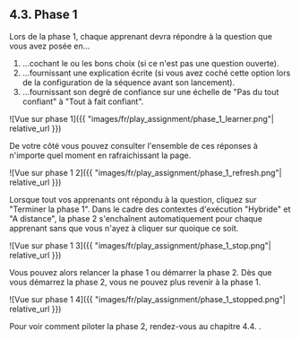 ## 4.3. Phase 1

Lors de la phase 1, chaque apprenant devra répondre à la question que vous avez posée en...
1. ...cochant le ou les bons choix (si ce n'est pas une question ouverte).
2. ...fournissant une explication écrite (si vous avez coché cette option lors de la configuration de la séquence avant son lancement).
3. ...fournissant son degré de confiance sur une échelle de "Pas du tout confiant" à "Tout à fait confiant".

![Vue sur phase 1]({{ "images/fr/play_assignment/phase_1_learner.png"| relative_url }})

De votre côté vous pouvez consulter l'ensemble de ces réponses à n'importe quel moment en rafraichissant la page.

![Vue sur phase 1 2]({{ "images/fr/play_assignment/phase_1_refresh.png"| relative_url }})

Lorsque tout vos apprenants ont répondu à la question, cliquez sur "Terminer la phase 1". Dans le cadre des contextes d'exécution "Hybride" et "A distance", la phase 2 s'enchaînent automatiquement pour chaque apprenant sans que vous n'ayez à cliquer sur quoique ce soit.

![Vue sur phase 1 3]({{ "images/fr/play_assignment/phase_1_stop.png"| relative_url }})

Vous pouvez alors relancer la phase 1 ou démarrer la phase 2. Dès que vous démarrez la phase 2, vous ne pouvez plus revenir à la phase 1.

![Vue sur phase 1 4]({{ "images/fr/play_assignment/phase_1_stopped.png"| relative_url }})

Pour voir comment piloter la phase 2, rendez-vous au chapitre 4.4. .
